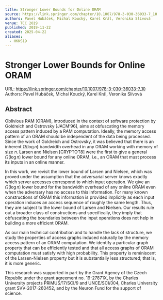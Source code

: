 ```yaml
---
title: Stronger Lower Bounds for Online ORAM
source: https://link.springer.com/chapter/10.1007/978-3-030-36033-7_10
authors: Pavel Hubáček, Michal Koucký, Karel Král, Veronika Slívová
venue: TCC 2019
published: 2019-11-22
created: 2025-04-22
aliases:
  - HKKS19
---
```

# Stronger Lower Bounds for Online ORAM
URL: https://link.springer.com/chapter/10.1007/978-3-030-36033-7_10
Authors: Pavel Hubáček, Michal Koucký, Karel Král, Veronika Slívová

## Abstract
Oblivious RAM (ORAM), introduced in the context of software protection by Goldreich and Ostrovsky [JACM’96], aims at obfuscating the memory access pattern induced by a RAM computation. Ideally, the memory access pattern of an ORAM should be independent of the data being processed. Since the work of Goldreich and Ostrovsky, it was believed that there is an inherent $\Omega(\log n)$ bandwidth overhead in any ORAM working with memory of size $n$. Larsen and Nielsen [CRYPTO’18] were the first to give a general $\Omega(\log n)$ lower bound for any online ORAM, i.e., an ORAM that must process its inputs in an online manner.

In this work, we revisit the lower bound of Larsen and Nielsen, which was proved under the assumption that the adversarial server knows exactly which server accesses correspond to which input operation. We give an $\Omega(\log n)$ lower bound for the bandwidth overhead of any online ORAM even when the adversary has no access to this information. For many known constructions of ORAM this information is provided implicitly as each input operation induces an access sequence of roughly the same length. Thus, they are subject to the lower bound of Larsen and Nielsen. Our results rule out a broader class of constructions and specifically, they imply that obfuscating the boundaries between the input operations does not help in building a more efficient ORAM.

As our main technical contribution and to handle the lack of structure, we study the properties of access graphs induced naturally by the memory access pattern of an ORAM computation. We identify a particular graph property that can be efficiently tested and that all access graphs of ORAM computation must satisfy with high probability. This property is reminiscent of the Larsen-Nielsen property but it is substantially less structured; that is, it is more generic.

This research was supported in part by the Grant Agency of the Czech Republic under the grant agreement no. 19-27871X, by the Charles University projects PRIMUS/17/SCI/9 and UNCE/SCI/004, Charles University grant SVV-2017-260452, and by the Neuron Fund for the support of science.